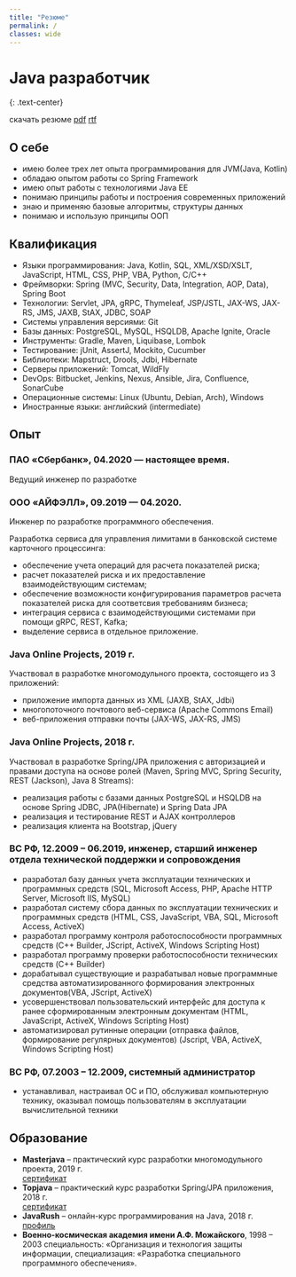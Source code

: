 ```yaml
---
title: "Резюме"
permalink: /
classes: wide
---
```


# Java разработчик
{: .text-center}

скачать резюме [pdf](/assets/files/pavel_churzin_javadev.pdf "скачать pdf") [rtf](/assets/files/pavel_churzin_javadev.rtf "скачать rtf")

## О себе

* имею более трех лет опыта программирования для JVM(Java, Kotlin)
* обладаю опытом работы со Spring Framework
* имею опыт работы с технологиями Java EE
* понимаю принципы работы и построения современных приложений
* знаю и применяю базовые алгоритмы, структуры данных
* понимаю и использую принципы ООП

## Квалификация

* Языки программирования: Java, Kotlin, SQL, XML/XSD/XSLT, JavaScript, HTML, CSS, PHP, VBA, Python, C/C++
* Фреймворки: Spring (MVC, Security, Data, Integration, AOP, Data), Spring Boot
* Технологии: Servlet, JPA, gRPC, Thymeleaf, JSP/JSTL, JAX-WS, JAX-RS, JMS, JAXB, StAX, JDBC, SOAP
* Системы управления версиями: Git
* Базы данных: PostgreSQL, MySQL, HSQLDB, Apache Ignite, Oracle
* Инструменты: Gradle, Maven, Liquibase, Lombok
* Тестирование: jUnit, AssertJ, Mockito, Cucumber
* Библиотеки: Mapstruct, Drools, Jdbi, Hibernate
* Серверы приложений: Tomcat, WildFly
* DevOps: Bitbucket, Jenkins, Nexus, Ansible, Jira, Confluence, SonarCube
* Операционные системы: Linux (Ubuntu, Debian, Arch), Windows
* Иностранные языки: английский (intermediate)

## Опыт

### ПАО «Сбербанк», 04.2020 — настоящее время.

Ведущий инженер по разработке 

### ООО «АЙФЭЛЛ», 09.2019 — 04.2020.

Инженер по разработке программного обеспечения.

Разработка сервиса для управления лимитами в банковской системе карточного процессинга:
* обеспечение учета операций для расчета показателей риска;
* расчет показателей риска и их предоставление взаимодействующим системам;
* обеспечение возможности конфигурирования параметров расчета показателей риска  для соответсвия требованиям бизнеса;
* интеграция сервиса с взаимодействующими системами при помощи gRPC, REST, Kafka;
* выделение сервиса в отдельное приложение.

### Java Online Projects, 2019 г.

Участвовал в разработке многомодульного проекта, состоящего из 3 приложений:
* приложение импорта данных из XML (JAXB, StAX, Jdbi)
* многопоточного почтового веб-сервиса (Apache Commons Email)
* веб-приложения отправки почты (JAX-WS, JAX-RS, JMS)

### Java Online Projects, 2018 г.

Участвовал в разработке Spring/JPA приложения c авторизацией и правами доступа на основе ролей (Maven, Spring MVC, Spring Security, REST (Jackson), Java 8 Streams):
* реализация работы с базами данных PostgreSQL и HSQLDB на основе Spring JDBC, JPA(Hibernate) и Spring Data JPA
* реализация и тестирование REST и AJAX контроллеров
* реализация клиента на Bootstrap, jQuery

### ВС РФ, 12.2009 – 06.2019, инженер, старший инженер отдела технической поддержки и сопровождения

* разработал базу данных учета эксплуатации технических и программных средств (SQL, Microsoft Access, PHP, Apache HTTP Server, Microsoft IIS, MySQL)
* разработал систему сбора данных по эксплуатации технических и программных средств (HTML, CSS, JavaScript, VBA, SQL, Microsoft Access, ActiveX)
* разработал программу контроля работоспособности программных средств 
(C++ Builder, JScript, ActiveX, Windows Scripting Host)
* разработал программу проверки работоспособности технических средств (C++ Builder)
* дорабатывал существующие и разрабатывал новые программные средства автоматизированного формирования электронных документов(VBA, JScript, ActiveX)
* усовершенствовал пользовательский интерфейс для доступа к ранее сформированным электронным документам (HTML, JavaScript, ActiveX, Windows Scripting Host)
* автоматизировал рутинные операции (отправка файлов, формирование регулярных документов) (Jscript, VBA, ActiveX, Windows Scripting Host)

### ВС РФ, 07.2003 – 12.2009, системный администратор

* устанавливал, настраивал ОС и ПО, обслуживал компьютерную технику, оказывал помощь пользователям в эксплуатации вычислительной техники

## Образование
* **Masterjava** – практический курс разработки многомодульного проекта, 2019 г.  
[сертификат](https://javaops.ru/certificate/masterjava?email=pchurzin@yandex.ru)
* **Topjava** – практический курс разработки Spring/JPA приложения, 2018 г.  
[сертификат](https://javaops.ru/certificate/topjava?email=pchurzin@yandex.ru)
* **JavaRush** – онлайн-курс программирования на Java, 2018 г.  
[профиль](https://javarush.ru/users/1368282)
* **Военно-космическая академия имени А.Ф. Можайского**, 1998 – 2003
специальность: «Организация и технология защиты информации,
специализация: «Разработка специального программного обеспечения».

